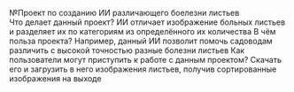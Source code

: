 №Проект по созданию ИИ различающего боелезни листьев<br />
Что делает данный проект?
ИИ отличает изображение больных листьев и разделяет их по категориям из определённого их количества
В чём польза проекта?
Например, данный ИИ позволит помочь садоводам различить с высокой точностью разные болезни листьев
Как пользователи могут приступить к работе с данным проектом?
Скачать его и загрузить в него изображения листьев, получив сортированные изображения на выходе
